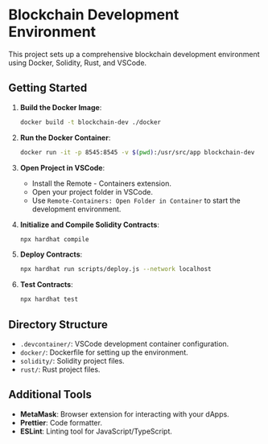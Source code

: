 # Blockchain Development Environment

This project sets up a comprehensive blockchain development environment using Docker, Solidity, Rust, and VSCode.

## Getting Started

1. **Build the Docker Image**:
    ```sh
    docker build -t blockchain-dev ./docker
    ```

2. **Run the Docker Container**:
    ```sh
    docker run -it -p 8545:8545 -v $(pwd):/usr/src/app blockchain-dev
    ```

3. **Open Project in VSCode**:
    - Install the Remote - Containers extension.
    - Open your project folder in VSCode.
    - Use `Remote-Containers: Open Folder in Container` to start the development environment.

4. **Initialize and Compile Solidity Contracts**:
    ```sh
    npx hardhat compile
    ```

5. **Deploy Contracts**:
    ```sh
    npx hardhat run scripts/deploy.js --network localhost
    ```

6. **Test Contracts**:
    ```sh
    npx hardhat test
    ```

## Directory Structure

- `.devcontainer/`: VSCode development container configuration.
- `docker/`: Dockerfile for setting up the environment.
- `solidity/`: Solidity project files.
- `rust/`: Rust project files.

## Additional Tools

- **MetaMask**: Browser extension for interacting with your dApps.
- **Prettier**: Code formatter.
- **ESLint**: Linting tool for JavaScript/TypeScript.
